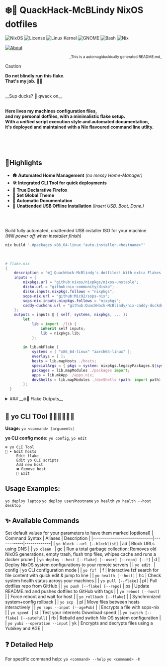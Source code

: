 # ❄️🦆 **QuackHack-McBLindy NixOS dotfiles** <br>

![NixOS](https://img.shields.io/badge/NixOS-25%05-blue)  ![License](https://img.shields.io/badge/license-MIT-black) ![Linux Kernel](https://img.shields.io/badge/Linux-6.12.21-red) ![GNOME](https://img.shields.io/badge/GNOME-47%2E4-purple) ![Bash](https://img.shields.io/badge/bash-5.2.21-red) ![Nix](https://img.shields.io/badge/Nix-2.28.3-blue) <br>

[![About](https://img.shields.io/github/sponsors/QuackHack-McBlindy?logo=githubsponsors&label=?&style=flat&labelColor=ff1493&logoColor=fff&color=rgba(234,74,170,0.5) "")](https://github.com/sponsors/QuackHack-McBlindy)  
<div align="right"><sub> _This is a automagiduckically generated README.md_ </sub></div> 
 
> [!CAUTION]
> __Do not blindly run this flake.__ <br>
> **That's my job.** 🧑‍🦯

<br>
__Sup ducks? 🦆 qwack on__ <br> <br>

__Here lives my machines configuration files,__ <br>
__and my personal dotfiles, with a minimalistic flake setup.__  <br>
__With a unified script execution style and automated documentation,__ <br>
__it's deployed and maintained with a Nix flavoured command line utlity.__ <br> <br>

<br><br>

## **📌Highlights**

- 🛖 **Automated Home Management** *(no messy Home-Manager)*
- 🛠️ **Integrated CLI Tool for quick deployments**
- 🦊 **True Declarative Firefox**
- 🎨 **Set Global Theme**
- 📝 **Automatic Documentation**
- 💾 **Unattended USB Offline Installation** *(Insert USB. Boot, Done.)*

<br><br>


Build fully automated, unattended USB installer ISO for your machine. <br>
 _(Will power off when insstaller finish)_ <br>

```bash
nix build '.#packages.x86_64-linux."auto-installer.<hostname>"'
``` 

<br>

<!-- FLAKE_START -->
```nix
# flake.nix
{ 
    description = "❄️🦆 QuackHack-McBlindy's dotfiles! With extra Flakes.";
    inputs = {
        nixpkgs.url = "github:nixos/nixpkgs/nixos-unstable";        
        disko.url = "github:nix-community/disko";
        disko.inputs.nixpkgs.follows = "nixpkgs";
        sops-nix.url = "github:Mic92/sops-nix";
        sops-nix.inputs.nixpkgs.follows = "nixpkgs";  
        caddy-duckdns.url = "github:QuackHack-McBlindy/nix-caddy-duckdns";
    };
    outputs = inputs @ { self, systems, nixpkgs, ... }:
        let
            lib = import ./lib {
                inherit self inputs;
                lib = nixpkgs.lib;      
            };
                    
        in lib.mkFlake {
            systems = [ "x86_64-linux" "aarch64-linux" ]; 
            overlays = [ ];
            hosts = lib.mapHosts ./hosts;
            specialArgs = { pkgs = system: nixpkgs.legacyPackages.${system}; };
            packages = lib.mapModules ./packages import;
            apps = lib.mkApp ./apps.nix;
            devShells = lib.mapModules ./devShells (path: import path);     
        };             
  }
```
<!-- FLAKE_END -->


<details><summary>
### __❄️🌲 Flake Outputs__
</summary>

  <!-- TREE_START -->
```nix
git+file:///home/pungkula/dotfiles
├───apps
│   ├───aarch64-linux
│   │   ├───program: app: no description
│   │   └───type: app: no description
│   └───x86_64-linux
│       ├───program: app: no description
│       └───type: app: no description
├───devShells
│   ├───aarch64-linux
│   │   ├───android omitted (use '--all-systems' to show)
│   │   ├───go omitted (use '--all-systems' to show)
│   │   ├───java omitted (use '--all-systems' to show)
│   │   ├───node omitted (use '--all-systems' to show)
│   │   ├───python omitted (use '--all-systems' to show)
│   │   └───rust omitted (use '--all-systems' to show)
│   └───x86_64-linux
│       ├───android: development environment 'nix-shell'
│       ├───go: development environment 'nix-shell'
│       ├───java: development environment 'nix-shell'
│       ├───node: development environment 'nix-shell'
│       ├───python: development environment 'nix-shell'
│       └───rust: development environment 'nix-shell'
├───diskoConfigurations: unknown
├───nixosConfigurations
│   ├───desktop: NixOS configuration
│   ├───homie: NixOS configuration
│   ├───installer: NixOS configuration
│   ├───laptop: NixOS configuration
│   └───nasty: NixOS configuration
└───packages
    ├───aarch64-linux
    │   ├───health omitted (use '--all-systems' to show)
    │   ├───say omitted (use '--all-systems' to show)
    │   └───tv omitted (use '--all-systems' to show)
    └───x86_64-linux
        ├───"auto-installer.desktop": package 'nixos-minimal-25.05.20250501.f02fddb-x86_64-linux.iso'
        ├───"auto-installer.homie": package 'nixos-minimal-25.05.20250501.f02fddb-x86_64-linux.iso'
        ├───"auto-installer.installer": package 'nixos-minimal-25.05.20250501.f02fddb-x86_64-linux.iso'
        ├───"auto-installer.laptop": package 'nixos-minimal-25.05.20250501.f02fddb-x86_64-linux.iso'
        ├───"auto-installer.nasty": package 'nixos-minimal-25.05.20250501.f02fddb-x86_64-linux.iso'
        ├───health: package 'health'
        ├───say: package 'say'
        └───tv: package 'tv'
```
  <!-- TREE_END -->

</details>

<!-- YO_DOCS_START -->
## 🚀 **yo CLI TOol 🦆🦆🦆🦆🦆🦆**
**Usage:** `yo <command> [arguments]`  

**yo CLI config mode:** `yo config`, `yo edit` 

``` 
❄️ yo CLI Tool
🦆 ➤ Edit hosts
     Edit flake
     Edit yo CLI scripts
     Add new host
     ❌ Remove host 
     🚫 Exit
``` 

## **Usage Examples:**
`yo deploy laptop`
`yo deploy user@hostname`
`yo health`
`yo health --host desktop` 

## ✨ Available Commands
Set default values for your parameters to have them marked [optiional]
| Command Syntax               | Aliases    | Description |
|------------------------------|------------|-------------|
| `yo block --url [--blocklist]` | ad | Block URLs using DNS |
| `yo clean ` | gc | Run a total garbage collection: Removes old NixOS generations, empty trash, flush tmp files, whipes cache and runs a docker prune |
| `yo deploy --host [--flake] [--user] [--repo] [--!]` | d | Deploy NixOS system configurations to your remote servers |
| `yo edit ` | config | yo CLI configuration mode |
| `yo fzf ` | f | Interactive fzf search for file content with quick edit & jump to line |
| `yo health [--host]` | hc | Check system health status across your machines |
| `yo pull [--flake]` | pl | Pull dotfiles repo from GitHub |
| `yo push [--flake] [--repo]` | ps | Update README.md and pushes dotfiles to GitHub with tags |
| `yo reboot [--host]` |  | Force reboot and wait for host |
| `yo rollback [--flake]` |  | Synchronized system+config rollback |
| `yo scp ` | pl | Move files between hosts interactively |
| `yo sops --input [--agePub]` |  | Encrypts a file with sops-nix |
| `yo speed ` | st | Test your internets Download speed |
| `yo switch [--flake] [--autoPull]` | rb | Rebuild and switch Nix OS system configuration |
| `yo yubi --operation --input` | yk | Encrypts and decrypts files using a Yubikey and AGE |
## ❓ Detailed Help
For specific command help: 
`yo <command> --help`
`yo <command> -h`
<!-- YO_DOCS_END -->
